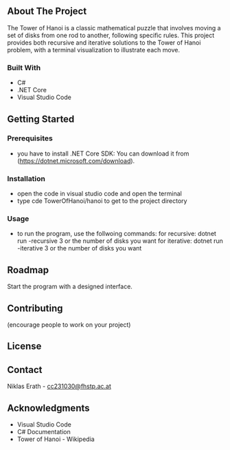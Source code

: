 ## About The Project
The Tower of Hanoi is a classic mathematical puzzle that involves moving a set of disks from one rod to another, following specific rules. This project provides both recursive and iterative solutions to the Tower of Hanoi problem, with a terminal visualization to illustrate each move.

### Built With
- C#
- .NET Core
- Visual Studio Code

## Getting Started
### Prerequisites
- you have to install .NET Core SDK: You can download it from (https://dotnet.microsoft.com/download).
### Installation
- open the code in visual studio code and open the terminal
- type cde TowerOfHanoi/hanoi to get to the project directory

### Usage
- to run the program, use the follwoing commands: 
  for recursive: dotnet run -recursive 3 or the number of disks you want 
  for iterative: dotnet run -iterative 3 or the number of disks you want

## Roadmap 
Start the program with a designed interface. 

## Contributing 
(encourage people to work on your project)

## License 


## Contact
Niklas Erath - cc231030@fhstp.ac.at

## Acknowledgments
- Visual Studio Code
- C# Documentation
- Tower of Hanoi - Wikipedia